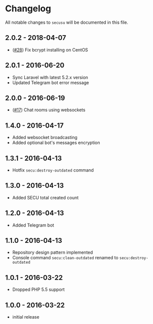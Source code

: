 # Changelog

All notable changes to `secusu` will be documented in this file.

## 2.0.2 - 2018-04-07

- ([#28](https://github.com/secusu/secusu/pull/28)) Fix bcrypt installing on CentOS

## 2.0.1 - 2016-06-20

- Sync Laravel with latest 5.2.x version
- Updated Telegram bot error message

## 2.0.0 - 2016-06-19

- ([#17](https://github.com/secusu/secusu/issues/17)) Chat rooms using websockets

## 1.4.0 - 2016-04-17

- Added websocket broadcasting
- Added optional bot's messages encryption

## 1.3.1 - 2016-04-13

- Hotfix `secu:destroy-outdated` command

## 1.3.0 - 2016-04-13

- Added SECU total created count

## 1.2.0 - 2016-04-13

- Added Telegram bot

## 1.1.0 - 2016-04-13

- Repository design pattern implemented
- Console command `secu:clean-outdated` renamed to `secu:destroy-outdated` 

## 1.0.1 - 2016-03-22

- Dropped PHP 5.5 support

## 1.0.0 - 2016-03-22

- initial release

